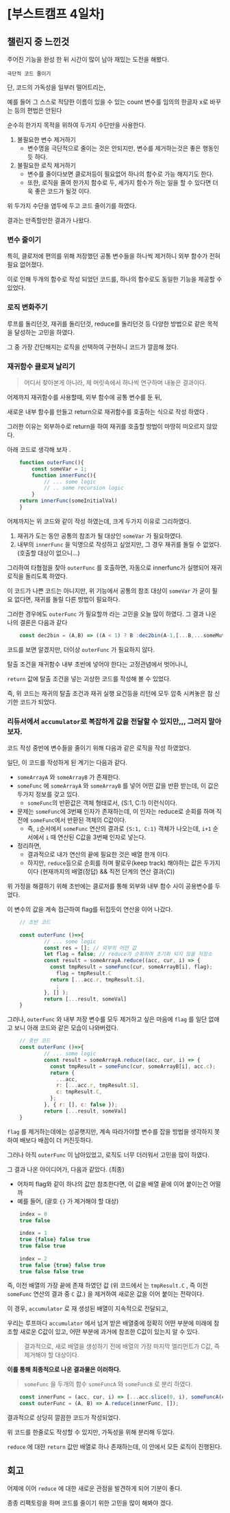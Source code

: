 # [부스트캠프 4일차]

## 챌린지 중 느낀것

주어진 기능을 완성 한 뒤 시간이 많이 남아 재밌는 도전을 해봤다. 

`극단적 코드 줄이기`

단, 코드의 가독성을 일부러 떨어트리는, 

예를 들어 그 스스로 적당한 이름이 있을 수 있는 count 변수를 임의의 한글자 x로 바꾸는 등의 편법은 안된다

순수히 한가지 목적을 위하여 두가지 수단만을 사용한다. 

1. 불필요한 변수 제거하기
    - 변수명을 극단적으로 줄이는 것은 안되지만, 변수를 제거하는것은 좋은 행동인듯 하다.
2. 불필요한 로직 제거하기
    - 변수를 줄이다보면 클로저등이 필요없어 하나의 함수로 가능 해지기도 한다.
    - 또한, 로직을 줄여 한가지 함수로 두, 세가지 함수가 하는 일을 할 수 있다면 더욱 좋은 코드가 될것 이다.

위 두가지 수단을 염두에 두고 코드 줄이기를 하였다. 

결과는 만족할만한 결과가 나왔다. 

### 변수 줄이기

특히, 클로저에 편의를 위해 저장했던 공통 변수들을 하나씩 제거하니 외부 함수가 전혀 필요 없어졌다. 

이로 인해 두개의 함수로 작성 되었던 코드를, 하나의 함수로도 동일한 기능을 제공할 수 있었다. 

### 로직 변화주기

루프를 돌리던것, 재귀를 돌리던것, reduce를 돌리던것 등 다양한 방법으로 같은 목적을 달성하는 고민을 하였다. 

그 중 가장 간단해지는 로직을 선택하여 구현하니 코드가 깔끔해 졌다.

### 재귀함수 클로져 날리기

> 어디서 찾아본게 아니라, 제 머릿속에서 하나씩 연구하며 내놓은 결과이다. 

어제까지 재귀함수를 사용할때, 외부 함수에 공통 변수를 둔 뒤, 

새로운 내부 함수를 만들고 return으로 재귀함수를 호출하는 식으로 작성 하였다 .

그러한 이유는 외부하수로 return을 하여 재귀를 호출할 방법이 마땅히 떠오르지 않았다. 

아래 코드로 생각해 보자 .

```js
    function outerFunc(){
    	const someVar = 1;
    	function innerFunc(){
    		// ... some logic
    		// .. some recursion logic
    	}
    return innerFunc(someInitialVal)
    }
```

어제까지는 위 코드와 같이 작성 하였는데, 크게 두가지 이유로 그리하였다.

1. 재귀가 도는 동안 공통의 참조가 될 대상인 `someVar` 가 필요하였다. 
2. 내부의 `innerFunc` 을 익명으로 작성하고 싶었지만, 그 경우 재귀를 돌릴 수 없었다. (호출할 대상이 없으니...)

그리하여 타협점을 찾아 `outerFunc` 를 호출하면, 자동으로 innerfunc가 실행되어 재귀 로직을 돌리도록 하였다. 

이 코드가 나쁜 코드는 아니지만, 위 기능에서 공통의 참조 대상이 `someVar`  가 굳이 필요 없다면, 재귀를 돌릴 다른 방법이 필요하다. 

그러한 경우에도 `outerFunc` 가 필요할까 라는 고민을 오늘 많이 하였다. 그 결과 나온 나의 결론은 다음과 같다 

```js
    const dec2bin = (A,B) => ((A < 1) ? B :dec2bin(A-1,[...B,...someMutation]));
```

코드를 보면 알겠지만, 더이상 `outerFunc` 가 필요하지 않다. 

탈출 조건을 재귀함수 내부 초반에 넣어야 한다는 고정관념에서 벗어나니, 

`return` 값에 탈출 조건을 넣는 괴상한 코드를 작성해 볼 수 있었다. 

즉, 위 코드는 재귀의 탈출 조건과 재귀 실행 요건등을 리턴에 모두 압축 시켜놓은 참 신기한 코드가 되었다. 

### 리듀서에서 `accumulator`로 복잡하게 값을 전달할 수 있지만,,, 그러지 말아보자.

코드 작성 중반에 변수들을 줄이기 위해 다음과 같은 로직을 작성 하였었다. 

일단, 이 코드를 작성하게 된 계기는 다음과 같다. 

- `someArrayA` 와 `someArrayB` 가 존재한다.
- `someFunc` 에 `someArrayA` 와 `someArrayB` 를 넣어 어떤 값을 반환 받는데, 이 값은 두가지 정보를 갖고 있다.
    - `someFunc`의 반환값은 객체 형태로서, {S:1, C:1} 이런식이다.
- 문제는 `someFunc`에 3번째 인자가 존재하는데, 이 인자는 reduce로 순회를 하며 직전에  `someFunc`에서 반환된 객체의 C값이다.
    - 즉, `i`순서에서  `someFunc` 연산의 결과로 `{S:1, C:1}`  객체가 나오는데, `i+1` 순서에서 `i` 때 연산된 C값을 3번째 인자로 넣는다.
- 정리하면,
    - 결과적으로 내가 연산의 끝에 필요한 것은 배열 한개 이다.
    - 하지만, `reduce`등으로 순회를 하며 팔로우(keep track)  해야하는 값은 두가지 이다 (현재까지의 배열(정답) && 직전 단계의 연산 결과(C))

위 가정을 해결하기 위해 초반에는 클로저를 통해 외부와 내부 함수 사이 공용변수를 두었다. 

이 변수의 값을 계속 접근하여 flag를 뒤집듯이 연산을 이어 나갔다. 

```js
    // 초반 코드
    
    const outerFunc ()=>{
    		// ... some logic
    		const res = []; // 외부의 어떤 값
    		let flag = false; // reduce가 순회하며 초기화 되지 않을 저장소
    		const result = someArrayA.reduce((acc, cur, i) => {
    		  const tmpResult = someFunc(cur, someArrayB[i], flag);
    			flag = tmpResult.C
    		  return [...acc.r, tmpResult.S],
    		    ;
    		}, [] );
    		return [...result, someVal]
    }
```

그러나, `outerFunc` 와 내부 저장 변수를 모두 제거하고 싶은 마음에 `flag` 를 일단 없애고 보니 아래 코드와 같은 모습이 나와버렸다.

```js
    // 중반 코드
    const outerFunc ()=>{
    		// ... some logic
    		const result = someArrayA.reduce((acc, cur, i) => {
    		  const tmpResult = someFunc(cur, someArrayB[i], acc.c);
    		  return {
    		    ...acc,
    		    r: [...acc.r, tmpResult.S],
    		    c: tmpResult.C,
    		  };
    		}, { r: [], c: false });
    		return [...result, someVal]
    }
```

`flag` 를 제거하는데에는 성공햇지만, 계속 따라가야할 변수를 잡을 방법을 생각하지 못하여 배보다 배꼽이 더 커진듯하다. 

그러나 아직 `outerFunc` 이 남아있었고, 로직도 너무 더러워서 고민을 많이 하였다. 

그 결과 나온 아이디어가, 다음과 같았다. (최종)

- 어차피 flag와 같이 하나의 값만 참조한다면, 이 값을 배열 끝에 이어 붙이는건 어떨까
- 예를 들어, (괄호 `{}` 가 제거해야 할 대상)

```js
    index = 0
    true false
    
    index = 1
    true {false} false true
    true false true
    
    index = 2
    true false {true} false true
    true false false true
```

즉, 이전 배열의 가장 끝에 존재 하였던 값 (위 코드에서 는 `tmpResult.C` , 즉 이전 `someFunc` 연산의 결과 중 `C` 값.) 을 제거하여 새로운 값을 이어 붙이는 전략이다. 

이 경우, `accumulator` 로 재 생성된 배열이 지속적으로 전달되고, 

우리는 루프마다 `accumulator` 에서 넘겨 받은 배열중에 정확히 어떤 부분에 미래에 참조할 새로운 C값이 있고, 어떤 부분에 과거에 참조한 C값이 있는지 알 수 있다. 

> 결과적으로, 새로 배열을 생성하기 전에 배열의 가장 마지막 엘리먼트가 C값, 즉 제거해야 할 대상이다. 

**이를 통해 최종적으로 나온 결과물은 이러하다.**

> `someFunc` 을 두개의 함수 `someFuncA` 와 `someFuncB` 로 분리 하였다. 

```js
    const innerFunc = (acc, cur, i) => [...acc.slice(0, i), someFuncA(cur, B[i], acc[i]),someFuncB(cur, B[i], acc[i])]
    const outerFunc = (A, B) => A.reduce(innerFunc, []);
```

결과적으로 상당히 깔끔한 코드가 작성되었다. 

위 코드를 한줄로도 작성할 수 있지만, 가독성을 위해 분리해 두었다. 

`reduce` 에 대한 `return` 값만 배열로 하나 존재하는데, 이 안에서 모든 로직이 진행된다. 

## 회고

어제에 이어 `reduce` 에 대한 새로운 관점을 발견하게 되어 기분이 좋다. 

종종 리팩토링을 하며 코드를 줄이기 위한 고민을 많이 해봐야 겠다.
